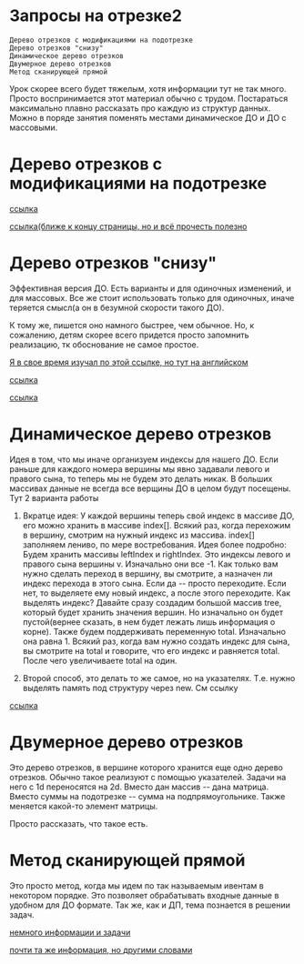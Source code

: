 Запросы на отрезке2
======================
```
Дерево отрезков с модификациями на подотрезке
Дерево отрезков "снизу"
Динамическое дерево отрезков
Двумерное дерево отрезков
Метод сканирующей прямой
```

Урок скорее всего будет тяжелым, хотя информации тут не так много. Просто воспринимается этот материал обычно с трудом. Постараться максимально плавно рассказать про каждую из структур данных. Можно в поряде занятия поменять местами динамическое ДО и ДО с массовыми.

# Дерево отрезков с модификациями на подотрезке

[ссылка](https://neerc.ifmo.ru/wiki/index.php?title=%D0%9D%D0%B5%D1%81%D0%BE%D0%B3%D0%BB%D0%B0%D1%81%D0%BE%D0%B2%D0%B0%D0%BD%D0%BD%D1%8B%D0%B5_%D0%BF%D0%BE%D0%B4%D0%B4%D0%B5%D1%80%D0%B5%D0%B2%D1%8C%D1%8F._%D0%A0%D0%B5%D0%B0%D0%BB%D0%B8%D0%B7%D0%B0%D1%86%D0%B8%D1%8F_%D0%BC%D0%B0%D1%81%D1%81%D0%BE%D0%B2%D0%BE%D0%B3%D0%BE_%D0%BE%D0%B1%D0%BD%D0%BE%D0%B2%D0%BB%D0%B5%D0%BD%D0%B8%D1%8F)

[ссылка(ближе к концу страницы, но и всё прочесть полезно](https://e-maxx.ru/algo/segment_tree)

# Дерево отрезков "снизу"

Эффективная версия ДО. Есть варианты и для одиночных изменений, и для массовых. Все же стоит использовать только для одиночных, иначе теряется смысл(а он в безумной скорости такого ДО).

К тому же, пишется оно намного быстрее, чем обычное. Но, к сожалению, детям скорее всего придется просто запомнить реализацию, тк обоснование не самое простое.

[Я в свое время изучал по этой ссылке, но тут на английском](https://codeforces.com/blog/entry/1256?locale=ru)

[ссылка](https://peltorator.ru/posts/down_segment_tree/)

[ссылка](https://neerc.ifmo.ru/wiki/index.php?title=%D0%A0%D0%B5%D0%B0%D0%BB%D0%B8%D0%B7%D0%B0%D1%86%D0%B8%D1%8F_%D0%B7%D0%B0%D0%BF%D1%80%D0%BE%D1%81%D0%B0_%D0%B2_%D0%B4%D0%B5%D1%80%D0%B5%D0%B2%D0%B5_%D0%BE%D1%82%D1%80%D0%B5%D0%B7%D0%BA%D0%BE%D0%B2_%D1%81%D0%BD%D0%B8%D0%B7%D1%83)


# Динамическое дерево отрезков

Идея в том, что мы иначе организуем индексы для нашего ДО. Если раньше для каждого номера вершины мы явно задавали левого и правого сына, то теперь мы не будем это делать никак. В больших массивах данные не всегда все верщины ДО в целом будут посещены. Тут 2 варианта работы

1. Вкратце идея: У каждой вершины теперь свой индекс в массиве ДО, его можно хранить в массиве index[]. Всякий раз, когда перехожим в вершину, смотрим на нужный индекс из массива. index[] заполняем лениво, по мере востребования. Идея более подробно: Будем хранить массивы leftIndex и rightIndex. Это индексы левого и правого сына вершины v. Изначально они все -1. Как только вам нужно сделать переход в вершину, вы смотрите, а назначен ли индекс перехода в этого сына. Если да -- просто переходите. Если нет, то выделяете ему новый индекс, а после этого переходите. Как выделять индекс? Давайте сразу создадим большой массив tree, который будет хранить значения вершин. Но изначально он будет пустой(вернее сказать, в нем будет лежать лишь информация о корне). Также будем поддерживать переменную total. Изначально она равна 1. Всякий раз, когда вам нужно создать индекс для сына, вы смотрите на total и говорите, что его индекс и равняется total. После чего увеличиваете total на один.

2. Второй способ, это делать то же самое, но на указателях. Т.е. нужно выделять память под структуру через new. См ссылку

[ссылка](https://wiki.algocode.ru/index.php?title=%D0%94%D0%B8%D0%BD%D0%B0%D0%BC%D0%B8%D1%87%D0%B5%D1%81%D0%BA%D0%B8%D0%B5_%D1%81%D1%82%D1%80%D1%83%D0%BA%D1%82%D1%83%D1%80%D1%8B_%D0%B4%D0%B0%D0%BD%D0%BD%D1%8B%D1%85)

# Двумерное дерево отрезков

Это дерево отрезков, в вершине которого хранится еще одно дерево отрезков. Обычно такое реализуют с помощью указателей. Задачи на него с 1d переносятся на 2d. Вместо дан массив -- дана матрица. Вместо суммы на подотрезке -- сумма на подпрямоугольнике. Также меняется какой-то элемент матрицы.

Просто рассказать, что такое есть.

# Метод сканирующей прямой

Это просто метод, когда мы идем по так называемым ивентам в некотором порядке. Это позволяет обрабатывать входные данные в удобном для ДО формате. Так же, как и ДП, тема познается в решении задач.


[немного информации и задачи](https://informatics.msk.ru/pluginfile.php/355322/mod_resource/content/0/Metod_skaniruyuschei_pryamoi.pdf)

[почти та же информация, но другими словами](https://algocode.ru/page/c-9-scanline/)